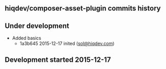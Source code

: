 hiqdev/composer-asset-plugin commits history
--------------------------------------------

## Under development

- Added basics
    - 1a3b645 2015-12-17 inited (sol@hiqdev.com)

## Development started 2015-12-17


